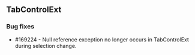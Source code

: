 ## TabControlExt

### Bug fixes

* \#169224 - Null reference exception no longer occurs in TabControlExt during selection change. 